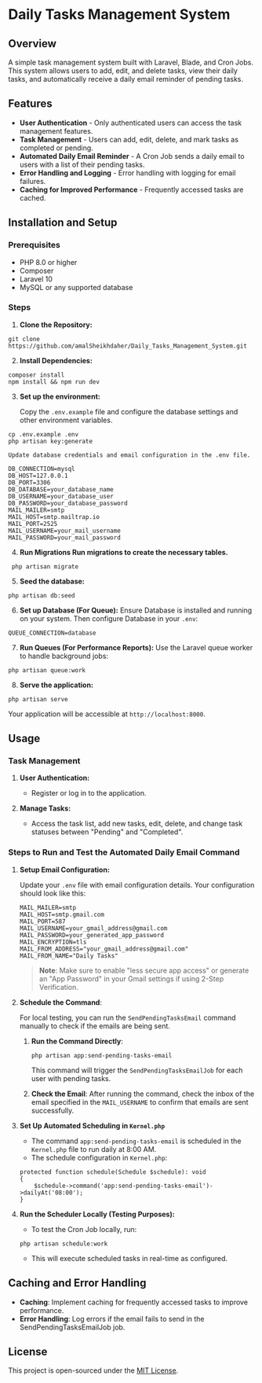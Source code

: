 # Daily Tasks Management System

## Overview

A simple task management system built with Laravel, Blade, and Cron Jobs. This system allows users to add, edit, and delete tasks, view their daily tasks, and automatically receive a daily email reminder of pending tasks.

## Features

- **User Authentication** - Only authenticated users can access the task management features.
- **Task Management** - Users can add, edit, delete, and mark tasks as completed or pending.
- **Automated Daily Email Reminder** - A Cron Job sends a daily email to users with a list of their pending tasks.
- **Error Handling and Logging** - Error handling with logging for email failures.
- **Caching for Improved Performance** - Frequently accessed tasks are cached.


## Installation and Setup

### Prerequisites

- PHP 8.0 or higher
- Composer
- Laravel 10
- MySQL or any supported database


### Steps

1. **Clone the Repository:**
```
git clone https://github.com/amalSheikhdaher/Daily_Tasks_Management_System.git
```

2. **Install Dependencies:**
```
composer install
npm install && npm run dev
```

3. **Set up the environment:**

   Copy the `.env.example` file and configure the database settings and other environment variables.
```
cp .env.example .env
php artisan key:generate
```

    Update database credentials and email configuration in the .env file.

```
DB_CONNECTION=mysql
DB_HOST=127.0.0.1
DB_PORT=3306
DB_DATABASE=your_database_name
DB_USERNAME=your_database_user
DB_PASSWORD=your_database_password
MAIL_MAILER=smtp
MAIL_HOST=smtp.mailtrap.io
MAIL_PORT=2525
MAIL_USERNAME=your_mail_username
MAIL_PASSWORD=your_mail_password
```

4. **Run Migrations Run migrations to create the necessary tables.**

```
 php artisan migrate
```

5. **Seed the database:**


```
php artisan db:seed
```

6. **Set up Database (For Queue):** 
    Ensure Database is installed and running on your system. Then configure Database in your `.env`:

```
QUEUE_CONNECTION=database
```

7. **Run Queues (For Performance Reports):** 
    Use the Laravel queue worker to handle background jobs:

```
php artisan queue:work
```

8. **Serve the application:**

```
php artisan serve
```

Your application will be accessible at `http://localhost:8000`.

## Usage

### Task Management

1. **User Authentication:**
    - Register or log in to the application.

2. **Manage Tasks:**
    - Access the task list, add new tasks, edit, delete, and change task statuses between "Pending" and "Completed".

### Steps to Run and Test the Automated Daily Email Command

1. **Setup Email Configuration:**

    Update your `.env` file with email configuration details. Your configuration should look like this:

    ```
    MAIL_MAILER=smtp
    MAIL_HOST=smtp.gmail.com
    MAIL_PORT=587
    MAIL_USERNAME=your_gmail_address@gmail.com
    MAIL_PASSWORD=your_generated_app_password
    MAIL_ENCRYPTION=tls
    MAIL_FROM_ADDRESS="your_gmail_address@gmail.com"
    MAIL_FROM_NAME="Daily Tasks"
    ```

    > **Note**: Make sure to enable "less secure app access" or generate an "App Password" in your Gmail settings if using 2-Step Verification.


2. **Schedule the Command**:

    For local testing, you can run the `SendPendingTasksEmail` command manually to check if the emails are being sent.

    1. **Run the Command Directly**:

        ```
        php artisan app:send-pending-tasks-email
        ```

        This command will trigger the `SendPendingTasksEmailJob` for each user with pending tasks.
    
    2. **Check the Email**: After running the command, check the inbox of the email specified in the `MAIL_USERNAME` to confirm that emails are sent successfully.

3. **Set Up Automated Scheduling in `Kernel.php`**

    - The command `app:send-pending-tasks-email` is scheduled in the `Kernel.php` file to run daily at 8:00 AM.
    - The schedule configuration in `Kernel.php`:

    ```
    protected function schedule(Schedule $schedule): void
    {
        $schedule->command('app:send-pending-tasks-email')->dailyAt('08:00');
    }
    ```

4. **Run the Scheduler Locally (Testing Purposes):**

    - To test the Cron Job locally, run:

    ```
    php artisan schedule:work
    ```

    - This will execute scheduled tasks in real-time as configured.

## Caching and Error Handling

- **Caching**: Implement caching for frequently accessed tasks to improve performance.
- **Error Handling**: Log errors if the email fails to send in the SendPendingTasksEmailJob job.

## License

This project is open-sourced under the [MIT License](LICENSE).
